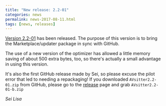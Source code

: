 ```yaml
---
title: "New release: 2.2-01"
categories: news
permalink: news-2017-08-11.html
tags: [news, releases]
---
```


[Version 2.2-01](https://github.com/AVsitter/AVsitter/releases/tag/2.2-01) has been released. The purpose of this version is to bring the Marketplace/updater package in sync with GitHub.

The use of a new version of the optimizer has allowed a little memory saving of about 500 extra bytes, too, so there's actually a small advantage in using this version.

It's also the first GitHub release made by Sei, so please excuse the pilot error that led to needing a repackaging! If you downloaded `AVsitter2.2-01.zip` from GitHub, please go to the [release](https://github.com/AVsitter/AVsitter/releases/tag/2.2-01) page and grab `AVsitter2.2-01-b.zip`

*Sei Lisa*

